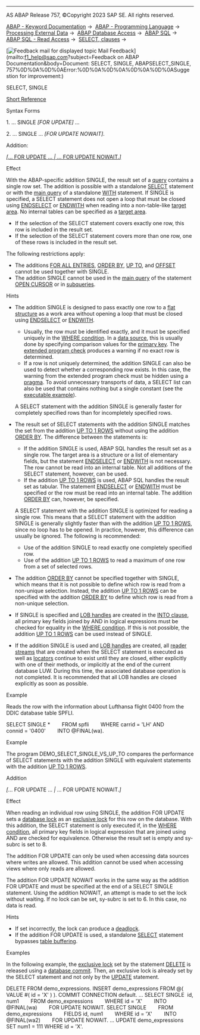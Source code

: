   

* * *

AS ABAP Release 757, ©Copyright 2023 SAP SE. All rights reserved.

[ABAP - Keyword Documentation](javascript:call_link\('abenabap.htm'\)) →  [ABAP - Programming Language](javascript:call_link\('abenabap_reference.htm'\)) →  [Processing External Data](javascript:call_link\('abenabap_language_external_data.htm'\)) →  [ABAP Database Access](javascript:call_link\('abendb_access.htm'\)) →  [ABAP SQL](javascript:call_link\('abenabap_sql.htm'\)) →  [ABAP SQL - Read Access](javascript:call_link\('abenabap_sql_reading.htm'\)) →  [SELECT, clauses](javascript:call_link\('abenselect_clauses.htm'\)) → 

 [![](Mail.gif?object=Mail.gif&sap-language=EN "Feedback mail for displayed topic") Mail Feedback](mailto:f1_help@sap.com?subject=Feedback on ABAP Documentation&body=Document: SELECT, SINGLE, ABAPSELECT_SINGLE, 757%0D%0A%0D%0AError:%0D%0A%0D%0A%0D%0A%0D%0ASugge
stion for improvement:)

SELECT, SINGLE

[Short Reference](javascript:call_link\('abapselect_shortref.htm'\))

Syntax Forms

1\. ... SINGLE *\[*FOR UPDATE*\]* ...

2\. ... SINGLE ... *\[*FOR UPDATE NOWAIT*\]*.

Addition:

[*\[*... FOR UPDATE ... *|* ... FOR UPDATE NOWAIT.*\]*](#!ABAP_ONE_ADD@1@)

Effect

With the ABAP-specific addition SINGLE, the result set of a [query](javascript:call_link\('abenquery_glosry.htm'\) "Glossary Entry") contains a single row set. The addition is possible with a standalone [SELECT](javascript:call_link\('abapselect.htm'\)) statement or with the [main query](javascript:call_link\('abenmainquery_glosry.htm'\) "Glossary Entry") of a standalone [WITH](javascript:call_link\('abapwith.htm'\)) statement. If SINGLE is specified, a SELECT statement does not open a loop that must be closed using [ENDSELECT](javascript:call_link\('abapendselect.htm'\)) or [ENDWITH](javascript:call_link\('abapendwith.htm'\)) when reading into a non-table-like [target area](javascript:call_link\('abapinto_clause.htm'\)). No internal tables can be specified as a [target area](javascript:call_link\('abapinto_clause.htm'\)).

-   If the selection of the SELECT statement covers exactly one row, this row is included in the result set.
-   If the selection of the SELECT statement covers more than one row, one of these rows is included in the result set.

The following restrictions apply:

-   The additions [FOR ALL ENTRIES](javascript:call_link\('abenwhere_all_entries.htm'\)), [ORDER BY](javascript:call_link\('abaporderby_clause.htm'\)), [UP TO](javascript:call_link\('abapselect_up_to_offset.htm'\)), and [OFFSET](javascript:call_link\('abapselect_up_to_offset.htm'\)) cannot be used together with SINGLE.
-   The addition SINGLE cannot be used in the [main query](javascript:call_link\('abenmainquery_glosry.htm'\) "Glossary Entry") of the statement [OPEN CURSOR](javascript:call_link\('abapopen_cursor.htm'\)) or in [subqueries](javascript:call_link\('abensubquery_glosry.htm'\) "Glossary Entry").

Hints

-   The addition SINGLE is designed to pass exactly one row to a [flat structure](javascript:call_link\('abenflat_structure_glosry.htm'\) "Glossary Entry") as a work area without opening a loop that must be closed using [ENDSELECT](javascript:call_link\('abapendselect.htm'\)) or [ENDWITH](javascript:call_link\('abapendwith.htm'\)).
    
    -   Usually, the row must be identified exactly, and it must be specified uniquely in the [WHERE condition](javascript:call_link\('abapwhere.htm'\)). In a [data source](javascript:call_link\('abapselect_data_source.htm'\)), this is usually done by specifying comparison values for the [primary key](javascript:call_link\('abenprimary_key_glosry.htm'\) "Glossary Entry"). The [extended program check](javascript:call_link\('abenextended_program_check_glosry.htm'\) "Glossary Entry") produces a warning if no exact row is determined.
    -   If a row is not uniquely determined, the addition SINGLE can also be used to detect whether a corresponding row exists. In this case, the warning from the extended program check must be hidden using a [pragma](javascript:call_link\('abenpragma_glosry.htm'\) "Glossary Entry"). To avoid unnecessary transports of data, a SELECT list can also be used that contains nothing but a single constant (see the [executable example](javascript:call_link\('abensql_expr_literal_abexa.htm'\))).
    
    A SELECT statement with the addition SINGLE is generally faster for completely specified rows than for incompletely specified rows.
    
-   The result set of SELECT statements with the addition SINGLE matches the set from the addition [UP TO 1 ROWS](javascript:call_link\('abapselect_up_to_offset.htm'\)) without using the addition [ORDER BY](javascript:call_link\('abaporderby_clause.htm'\)). The difference between the statements is:
    
    -   If the addition SINGLE is used, ABAP SQL handles the result set as a single row. The target area is a structure or a list of elementary fields, but the statement [ENDSELECT](javascript:call_link\('abapendselect.htm'\)) or [ENDWITH](javascript:call_link\('abapendwith.htm'\)) is not necessary. The row cannot be read into an internal table. Not all additions of the SELECT statement, however, can be used.
    -   If the addition [UP TO 1 ROWS](javascript:call_link\('abapselect_up_to_offset.htm'\)) is used, ABAP SQL handles the result set as tabular. The statement [ENDSELECT](javascript:call_link\('abapendselect.htm'\)) or [ENDWITH](javascript:call_link\('abapendwith.htm'\)) must be specified or the row must be read into an internal table. The addition [ORDER BY](javascript:call_link\('abaporderby_clause.htm'\)) can, however, be specified.
    
    A SELECT statement with the addition SINGLE is optimized for reading a single row. This means that a SELECT statement with the addition SINGLE is generally slightly faster than with the addition [UP TO 1 ROWS](javascript:call_link\('abapselect_up_to_offset.htm'\)), since no loop has to be opened. In practice, however, this difference can usually be ignored. The following is recommended:
    
    -   Use of the addition SINGLE to read exactly one completely specified row.
    -   Use of the addition [UP TO 1 ROWS](javascript:call_link\('abapselect_up_to_offset.htm'\)) to read a maximum of one row from a set of selected rows.
-   The addition [ORDER BY](javascript:call_link\('abaporderby_clause.htm'\)) cannot be specified together with SINGLE, which means that it is not possible to define which row is read from a non-unique selection. Instead, the addition [UP TO 1 ROWS](javascript:call_link\('abapselect_up_to_offset.htm'\)) can be specified with the addition [ORDER BY](javascript:call_link\('abaporderby_clause.htm'\)) to define which row is read from a non-unique selection.
-   If SINGLE is specified and [LOB handles](javascript:call_link\('abenselect_into_lob_handles.htm'\)) are created in the [INTO clause](javascript:call_link\('abapinto_clause.htm'\)), all primary key fields joined by AND in logical expressions must be checked for equality in the [WHERE condition](javascript:call_link\('abapwhere.htm'\)). If this is not possible, the addition [UP TO 1 ROWS](javascript:call_link\('abapselect_up_to_offset.htm'\)) can be used instead of SINGLE.
-   If the addition SINGLE is used and [LOB handles](javascript:call_link\('abenselect_into_lob_handles.htm'\)) are created, all [reader streams](javascript:call_link\('abenselect_into_lob_handles.htm'\)) that are created when the SELECT statement is executed as well as [locators](javascript:call_link\('abenselect_into_lob_handles.htm'\)) continue to exist until they are closed, either explicitly with one of their methods, or implicitly at the end of the current database LUW. During this time, the associated database operation is not completed. It is recommended that all LOB handles are closed explicitly as soon as possible.

Example

Reads the row with the information about Lufthansa flight 0400 from the DDIC database table SPFLI.

SELECT SINGLE \*
       FROM spfli
       WHERE carrid = 'LH' AND
             connid = '0400'
       INTO @FINAL(wa).

Example

The program DEMO\_SELECT\_SINGLE\_VS\_UP\_TO compares the performance of SELECT statements with the addition SINGLE with equivalent statements with the addition [UP TO 1 ROWS](javascript:call_link\('abapselect_up_to_offset.htm'\)).

Addition   

*\[*... FOR UPDATE ... *|* ... FOR UPDATE NOWAIT.*\]*

Effect

When reading an individual row using SINGLE, the addition FOR UPDATE sets a [database lock](javascript:call_link\('abendatabase_lock_glosry.htm'\) "Glossary Entry") as an [exclusive lock](javascript:call_link\('abenexclusive_lock_glosry.htm'\) "Glossary Entry") for this row on the database. With this addition, the SELECT statement is only executed if, in the [WHERE condition](javascript:call_link\('abapwhere.htm'\)), all primary key fields in logical expression that are joined using AND are checked for equivalence. Otherwise the result set is empty and sy-subrc is set to 8.

The addition FOR UPDATE can only be used when accessing data sources where writes are allowed. This addition cannot be used when accessing views where only reads are allowed.

The addition FOR UPDATE NOWAIT works in the same way as the addition FOR UPDATE and must be specified at the end of a SELECT SINGLE statement. Using the addition NOWAIT, an attempt is made to set the lock without waiting. If no lock can be set, sy-subrc is set to 6. In this case, no data is read.

Hints

-   If set incorrectly, the lock can produce a [deadlock](javascript:call_link\('abendeadlock_glosry.htm'\) "Glossary Entry").
-   If the addition FOR UPDATE is used, a standalone [SELECT](javascript:call_link\('abapselect.htm'\)) statement bypasses [table buffering](javascript:call_link\('abentable_buffering_glosry.htm'\) "Glossary Entry").

Examples

In the following example, the [exclusive lock](javascript:call_link\('abenexclusive_lock_glosry.htm'\) "Glossary Entry") set by the statement [DELETE](javascript:call_link\('abapdelete_dbtab.htm'\)) is released using a [database commit](javascript:call_link\('abendb_commit.htm'\)). Then, an exclusive lock is already set by the SELECT statement and not only by the [UPDATE](javascript:call_link\('abapupdate.htm'\)) statement.

DELETE FROM demo\_expressions.
INSERT demo\_expressions FROM @( VALUE #( id = 'X' ) ).
COMMIT CONNECTION default.
...
SELECT SINGLE  id, num1
       FROM demo\_expressions
       WHERE id = 'X'
       INTO @FINAL(wa)
       FOR UPDATE NOWAIT.
SELECT SINGLE
       FROM demo\_expressions
       FIELDS id, num1
       WHERE id = 'X'
       INTO @FINAL(wa2)
       FOR UPDATE NOWAIT.
...
UPDATE demo\_expressions SET num1 = 111 WHERE id = 'X'.